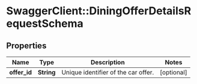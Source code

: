 # SwaggerClient::DiningOfferDetailsRequestSchema

## Properties
Name | Type | Description | Notes
------------ | ------------- | ------------- | -------------
**offer_id** | **String** | Unique identifier of the car offer. | [optional] 

